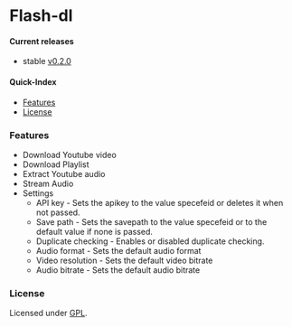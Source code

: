 # Flash-dl

#### Current releases

* stable [v0.2.0](https://github.com/di48l069/Flash-dl/releases/tag/v0.2.0)

#### Quick-Index 

+ [Features](#features)
+ [License](#license)

### Features <a name="features"></a>
* Download Youtube video
* Download Playlist
* Extract Youtube audio
* Stream Audio
* Settings
  * API key - Sets the apikey to the value specefeid or deletes it when not passed.
  * Save path - Sets the savepath to the value specefeid or to the default value if none is passed.
  * Duplicate checking - Enables or disabled duplicate checking.
  * Audio format - Sets the default audio format
  * Video resolution - Sets the default video bitrate
  * Audio bitrate - Sets the default audio bitrate

### License <a name="license"></a>

Licensed under [GPL](https://github.com/di48l069/Flash-dl/blob/master/LICENSE). 
